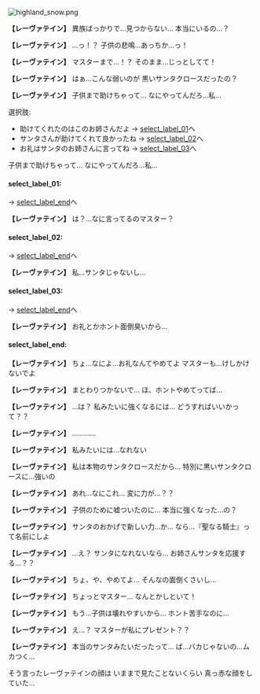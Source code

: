 
![highland_snow.png](../images/backgrounds/highland_snow.png)

**【レーヴァテイン】**
異族ばっかりで…見つからない…
本当にいるの…？

**【レーヴァテイン】**
…っ！？
子供の悲鳴…あっちか…っ！

**【レーヴァテイン】**
マスターまで…！？
そのまま…じっとしてて！

**【レーヴァテイン】**
はぁ…こんな弱いのが
黒いサンタクロースだったの？

**【レーヴァテイン】**
子供まで助けちゃって…
なにやってんだろ…私…

選択肢:
- 助けてくれたのはこのお姉さんだよ → [select_label_01](#select_label_01)へ
- サンタさんが助けてくれて良かったね → [select_label_02](#select_label_02)へ
- お礼はサンタのお姉さんに言ってね → [select_label_03](#select_label_03)へ

子供まで助けちゃって…
なにやってんだろ…私…

#### select_label_01:
 → [select_label_end](#select_label_end)へ

**【レーヴァテイン】**
は？…なに言ってるのマスター？

#### select_label_02:
 → [select_label_end](#select_label_end)へ

**【レーヴァテイン】**
私…サンタじゃないし…

#### select_label_03:
 → [select_label_end](#select_label_end)へ

**【レーヴァテイン】**
お礼とかホント面倒臭いから…

#### select_label_end:

**【レーヴァテイン】**
ちょ…なによ…お礼なんてやめてよ
マスターも…けしかけないでよ

**【レーヴァテイン】**
まとわりつかないで…
ほ、ホントやめてってば…

**【レーヴァテイン】**
…は？
私みたいに強くなるには…
どうすればいいかって？？

**【レーヴァテイン】**
…………

**【レーヴァテイン】**
私みたいには…なれない

**【レーヴァテイン】**
私は本物のサンタクロースだから…
特別に黒いサンタクロースに…強いの

**【レーヴァテイン】**
あれ…なにこれ…
変に力が…？？

**【レーヴァテイン】**
子供のために嘘ついたのに…
本当に強くなった…の？

**【レーヴァテイン】**
サンタのおかげで新しい力…か…
なら…『聖なる騎士』って名前にしよ

**【レーヴァテイン】**
…え？
サンタになれないなら…
お姉さんサンタを応援する…？？

**【レーヴァテイン】**
ちょ、や、やめてよ…
そんなの面倒くさいし…

**【レーヴァテイン】**
ちょっとマスター…
なんとかしといて！

**【レーヴァテイン】**
もう…子供は壊れやすいから…
ホント苦手なのに…

**【レーヴァテイン】**
え…？
マスターが私にプレゼント？？

**【レーヴァテイン】**
本当のサンタみたいだったって…
ば…バカじゃないの…ムカつく…

そう言ったレーヴァテインの顔は
いままで見たことないくらい
真っ赤な顔をしていた…
